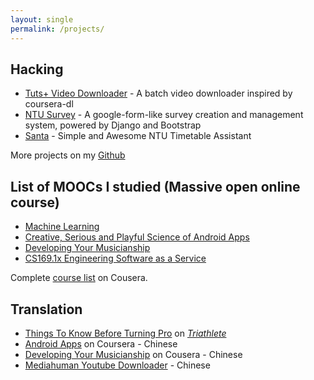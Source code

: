 ```yaml
---
layout: single
permalink: /projects/
---
```


## Hacking
* [Tuts+ Video Downloader][tutsplus-dl] - A batch video downloader inspired by coursera-dl
* [NTU Survey][survey] - A google-form-like survey creation and management system, powered by Django and Bootstrap
* [Santa][santa] - Simple and Awesome NTU Timetable Assistant

More projects on my [Github](http://github.com/sfdye)

[tutsplus-dl]: https://github.com/sfdye/tutsplus-dl
[survey]: http://github.com/sfdye/ntusurvey
[santa]: http://ntusanta.com

## List of MOOCs I studied (Massive open online course)
* [Machine Learning](https://www.coursera.org/course/ml)
* [Creative, Serious and Playful Science of Android Apps](https://www.coursera.org/course/androidapps101)
* [Developing Your Musicianship](https://www.coursera.org/course/musicianship)
* [CS169.1x Engineering Software as a Service](https://courses.edx.org/courses/BerkeleyX/CS_CS169.1x/1T2014/)

Complete [course list](https://www.coursera.org/user/i/7388d493d972217145bfaf45ee0dbc0d) on Cousera.

## Translation 
* [Things To Know Before Turning Pro][turningpro] on [*Triathlete*][triathlete]
* [Android Apps][androidapps] on Coursera - Chinese
* [Developing Your Musicianship][dym] on Cousera - Chinese
* [Mediahuman Youtube Downloader][ytdownloader] - Chinese

[triathlete]: http://triathlon.competitor.com/2015/01/features/things-know-turning-pro_111460
[turningpro]: http://mp.weixin.qq.com/s?__biz=MjM5MzE2NTgxNQ==&mid=205980452&idx=1&sn=fbefaf38fb3ec4e25354c654d134eaa0&key=8ea74966bf01cfb6872c1ea1f2f01a35a6557ebf56286f722adf74687dda4b48e9b6a9332da724620bd85a939e4c221b&ascene=0&uin=MTczODEwNTk1Nw%3D%3D&devicetype=iMac+MacBookPro11%2C1+OSX+OSX+10.10.2+build(14C109)&version=11020012&pass_ticket=S6QMiazSS1RBgR1CWBdOltLzgzGwVIPn0ndP1tn5Ev0Az15RZw55WOfdhMCX%2BXmz
[androidapps]: https://share.coursera.org/wiki/index.php/Android_Apps:Subtitles
[ytdownloader]: https://www.transifex.com/projects/p/ytdownloader/language/zh_CN/
[dym]: https://www.transifex.com/projects/p/coursera-musicianship/language/zh/

